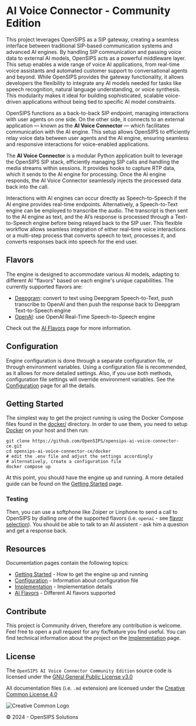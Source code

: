 # AI Voice Connector - Community Edition

This project leverages OpenSIPS as a SIP gateway, creating a seamless
interface between traditional SIP-based communication systems and advanced AI
engines. By handling SIP communication and passing voice data to external AI
models, OpenSIPS acts as a powerful middleware layer. This setup enables a
wide range of voice AI applications, from real-time voice assistants and
automated customer support to conversational agents and beyond. While OpenSIPS
provides the gateway functionality, it allows developers the flexibility to
integrate any AI models needed for tasks like speech recognition, natural
language understanding, or voice synthesis. This modularity makes it ideal for
building sophisticated, scalable voice-driven applications without being tied
to specific AI model constraints.

OpenSIPS functions as a back-to-back SIP endpoint, managing interactions with
user agents on one side. On the other side, it connects to an external
application — known as the **AI Voice Connector** — which facilitates
communication with the AI engine. This setup allows OpenSIPS to efficiently
relay voice data between user agents and the AI engine, ensuring seamless and
responsive interactions for voice-enabled applications.

The **AI Voice Connector** is a modular Python application built to leverage
the OpenSIPS SIP stack, efficiently managing SIP calls and handling the media
streams within sessions. It provides hooks to capture RTP data, which it sends
to the AI engine for processing. Once the AI engine responds, the AI Voice
Connector seamlessly injects the processed data back into the call.

Interactions with AI engines can occur directly as Speech-to-Speech if the AI
engine provides real-time endpoints. Alternatively, a Speech-to-Text engine
can be employed to transcribe the audio. The transcript is then sent to the AI
engine as text, and the AI’s response is processed through a Text-to-Speech
engine before being relayed back to the SIP user. This flexible workflow
allows seamless integration of either real-time voice interactions or a
multi-step process that converts speech to text, processes it, and converts
responses back into speech for the end user.


## Flavors

The engine is designed to accommodate various AI models, adapting to different
AI "flavors" based on each engine's unique capabilities. The currently
supported flavors are:

* [Deepgram](docs/ai/deepgram.md): convert to text using Deepgram
                                   Speech-to-Text, push transcribe to OpenAI
                                   and then push the response back to Deepgram
                                   Text-to-Speech engine
* [OpenAI](docs/ai/openai.md): use OpenAI Real-Time Speech-to-Speech engine

Check out the [AI Flavors](docs/ai-flavors.md) page for more information.


## Configuration

Engine configuration is done through a separate configuration file, or through
environment variables. Using a configuration file is recommended, as it allows
for more detailed settings. Also, if you use both methods, configuration file
settings will override environment variables.
See the [Configuration](docs/config.md) page for all the details.


## Getting Started

The simplest way to get the project running is using the Docker Compose files
found in the [docker/](docker) directory. In order to use them, you need to
setup [Docker](https://www.docker.com/) on your host and then run:

``` shell
git clone https://github.com/OpenSIPS/opensips-ai-voice-connector-ce.git
cd opensips-ai-voice-connector-ce/docker
# edit the .env file and adjust the settings accordingly
# alternatively, create a configuration file
docker compose up
```

At this point, you should have the engine up and running.
A more detailed guide can be found on the [Getting Started](docs/getting-started.md) page.


### Testing

Then, you can use a softphone like Zoiper or Linphone to send a call to
OpenSIPS by dialling one of the supported flavors (i.e. `openai` - see [flavor
selection](docs/ai-flavors.md#flavor-selection)). You should be able to talk
to an AI assistent - ask him a question and get a response back.


## Resources

Documentation pages contain the following topics:

* [Getting Started](docs/getting-started.md) - How to get the engine up and running
* [Configuration](docs/config.md) - Information about configuration file
* [Implementation](docs/implementation.md) - Implementation details
* [AI Flavors](docs/ai-flavors.md) - Different AI flavors supported


## Contribute

This project is Community driven, therefore any contribution is welcome. Feel
free to open a pull request for any fix/feature you find useful. You can find
technical information about the project on the
[Implementation](docs/implementation.md) page.


## License

<!-- License source -->
[License-GPLv3]: https://www.gnu.org/licenses/gpl-3.0.en.html "GNU GPLv3"
[Logo-CC_BY]: https://i.creativecommons.org/l/by/4.0/88x31.png "Creative Common Logo"
[License-CC_BY]: https://creativecommons.org/licenses/by/4.0/legalcode "Creative Common License"

The `OpenSIPS AI Voice Connector Community Edition` source code is licensed
under the [GNU General Public License v3.0][License-GPLv3]

All documentation files (i.e. `.md` extension) are licensed under the [Creative Common License 4.0][License-CC_BY]

![Creative Common Logo][Logo-CC_BY]

© 2024 - OpenSIPS Solutions
